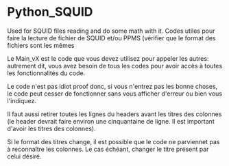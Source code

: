 # Python_SQUID
Used for SQUID files reading and do some math with it.
Codes utiles pour faire la lecture de fichier de SQUID et/ou PPMS (vérifier que le format des fichiers sont les mêmes

Le Main_vX est le code que vous devez utilisez pour appeler les autres: autrement dit, vous avez besoin de tous les codes pour avoir accès à toutes les fonctionnalités du code. 

Le code n'est pas idiot proof donc, si vous n'entrez pas les bonne choses, le code peut cesser de fonctionner sans vous afficher d'erreur ou bien vous l'indiquez. 

Il faut aussi retirer toutes les lignes du headers avant les titres des colonnes (le header devrait faire environ une cinquantaine de ligne. Il est important d'avoir les titres des colonnes).

Si le format des titres change, il est possible que le code ne parviennet pas à reconnaître les colonnes. Le cas échéant, changer le titre présent par celui désiré.
